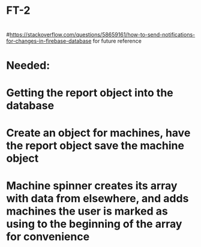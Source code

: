 # FT-2
#
#https://stackoverflow.com/questions/58659161/how-to-send-notifications-for-changes-in-firebase-database for future reference
# Needed:
# Getting the report object into the database
# Create an object for machines, have the report object save the machine object
# Machine spinner creates its array with data from elsewhere, and adds machines the user is marked as using to the beginning of the array for convenience